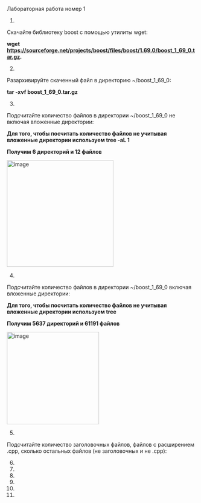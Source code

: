 Лабораторная работа номер 1

1.
Скачайте библиотеку boost с помощью утилиты wget:

**wget https://sourceforge.net/projects/boost/files/boost/1.69.0/boost_1_69_0.tar.gz.**

2.
Разархивируйте скаченный файл в директорию ~/boost_1_69_0:

**tar -xvf boost_1_69_0.tar.gz**

3.
Подсчитайте количество файлов в директории ~/boost_1_69_0 не включая вложенные директории:

**Для того, чтобы посчитать количество файлов не учитывая вложенные директории используем tree -aL 1**

**Получим 6 директорий и 12 файлов**

<img width="282" alt="image" src="https://user-images.githubusercontent.com/126329578/221883500-684f65d0-0147-44ac-95c3-a211468cf4a0.png">


4.
Подсчитайте количество файлов в директории ~/boost_1_69_0 включая вложенные директории:

**Для того, чтобы посчитать количество файлов не учитывая вложенные директории используем tree**

**Получим 5637 директорий и 61191 файлов**

<img width="244" alt="image" src="https://user-images.githubusercontent.com/126329578/221883601-d6b01455-ad67-447f-a1e6-886cebf04fed.png">

5.
Подсчитайте количество заголовочных файлов, файлов с расширением .cpp, сколько остальных файлов (не заголовочных и не .cpp):

6.

7.

8.

9.

10.

11.
